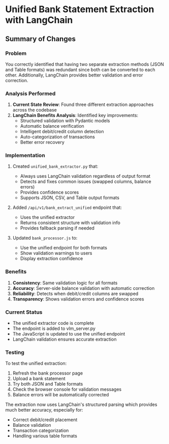 # Unified Bank Statement Extraction with LangChain

## Summary of Changes

### Problem
You correctly identified that having two separate extraction methods (JSON and Table formats) was redundant since both can be converted to each other. Additionally, LangChain provides better validation and error correction.

### Analysis Performed
1. **Current State Review**: Found three different extraction approaches across the codebase
2. **LangChain Benefits Analysis**: Identified key improvements:
   - Structured validation with Pydantic models
   - Automatic balance verification
   - Intelligent debit/credit column detection
   - Auto-categorization of transactions
   - Better error recovery

### Implementation
1. Created `unified_bank_extractor.py` that:
   - Always uses LangChain validation regardless of output format
   - Detects and fixes common issues (swapped columns, balance errors)
   - Provides confidence scores
   - Supports JSON, CSV, and Table output formats

2. Added `/api/v1/bank_extract_unified` endpoint that:
   - Uses the unified extractor
   - Returns consistent structure with validation info
   - Provides fallback parsing if needed

3. Updated `bank_processor.js` to:
   - Use the unified endpoint for both formats
   - Show validation warnings to users
   - Display extraction confidence

### Benefits
1. **Consistency**: Same validation logic for all formats
2. **Accuracy**: Server-side balance validation with automatic correction
3. **Reliability**: Detects when debit/credit columns are swapped
4. **Transparency**: Shows validation errors and confidence scores

### Current Status
- The unified extractor code is complete
- The endpoint is added to vlm_server.py
- The JavaScript is updated to use the unified endpoint
- LangChain validation ensures accurate extraction

### Testing
To test the unified extraction:
1. Refresh the bank processor page
2. Upload a bank statement
3. Try both JSON and Table formats
4. Check the browser console for validation messages
5. Balance errors will be automatically corrected

The extraction now uses LangChain's structured parsing which provides much better accuracy, especially for:
- Correct debit/credit placement
- Balance validation
- Transaction categorization
- Handling various table formats